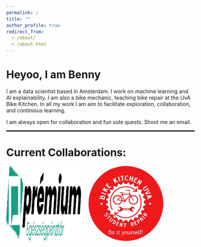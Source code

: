 ```yaml
---
permalink: /
title: ""
author_profile: true
redirect_from: 
  - /about/
  - /about.html
---
```


Heyoo, I am Benny
======
I am a data scientist based in Amsterdam. I work on machine learning and AI explainability. I am also a bike mechanic, teaching bike repair at the UvA Bike Kitchen. In all my work I am aim to facilitate exploration, collaboration, and continious learning. 

I am always open for collaboration and fun side quests. Shoot me an email. 

<hr style="border: 1px solid black;">


Current Collaborations:
===== 


<div style="display: flex; gap: 20px;">

  <!-- Premium Pénztár image -->
  <img src='/images/premium_penztar.svg' style='width:200px; height:auto;'>

  <!-- Bike Kitchen image with circular cutout -->
  <img src='/images/bike_kitchen.jpg' style='width:200px; height:auto; border-radius: 50%;'>

</div>